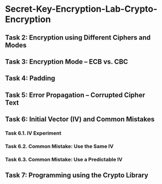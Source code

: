 # Secret-Key-Encryption-Lab-Crypto-Encryption
<h2>Task 2: Encryption using Different Ciphers and Modes</h2>
<h2>Task 3: Encryption Mode – ECB vs. CBC</h2>
<h2>Task 4: Padding</h2>
<h2>Task 5: Error Propagation – Corrupted Cipher Text</h2>
<h2>Task 6: Initial Vector (IV) and Common Mistakes</h2>
<h3>Task 6.1. IV Experiment</h3>
<h3>Task 6.2. Common Mistake: Use the Same IV</h3>
<h3>Task 6.3. Common Mistake: Use a Predictable IV</h3>
<h2>Task 7: Programming using the Crypto Library</h2>
